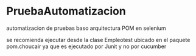 # PruebaAutomatizacion
automatizacion de pruebas  baso arquitectura POM en selenium 


se recomienda ejecutar desde la clase  Empleotest ubicado en el paquete pom.choucair ya que es ejecutado por Junit  y no por cucumber 


